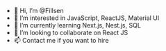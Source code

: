 - 👋 Hi, I’m @Fillsen
- 👀 I’m interested in JavaScript, ReactJS, Material UI
- 🌱 I’m currently learning Next.js, Nest.js, SQL
- 💞️ I’m looking to collaborate on React JS
- 📫 Contact me if you want to hire
